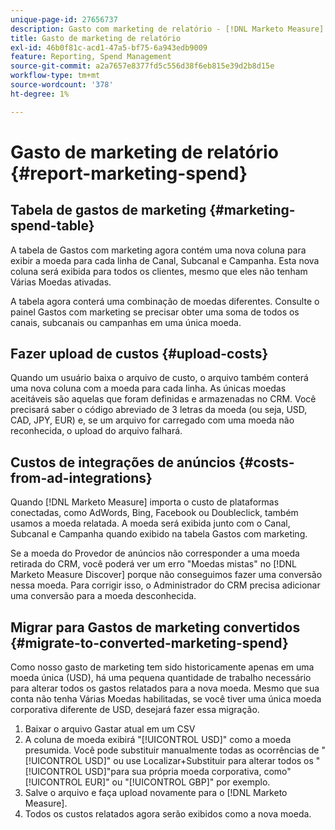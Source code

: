 ```yaml
---
unique-page-id: 27656737
description: Gasto com marketing de relatório - [!DNL Marketo Measure] - Documentação do produto
title: Gasto de marketing de relatório
exl-id: 46b0f81c-acd1-47a5-bf75-6a943edb9009
feature: Reporting, Spend Management
source-git-commit: a2a7657e8377fd5c556d38f6eb815e39d2b8d15e
workflow-type: tm+mt
source-wordcount: '378'
ht-degree: 1%

---
```


# Gasto de marketing de relatório {#report-marketing-spend}

## Tabela de gastos de marketing {#marketing-spend-table}

A tabela de Gastos com marketing agora contém uma nova coluna para exibir a moeda para cada linha de Canal, Subcanal e Campanha. Esta nova coluna será exibida para todos os clientes, mesmo que eles não tenham Várias Moedas ativadas.

A tabela agora conterá uma combinação de moedas diferentes. Consulte o painel Gastos com marketing se precisar obter uma soma de todos os canais, subcanais ou campanhas em uma única moeda.

## Fazer upload de custos {#upload-costs}

Quando um usuário baixa o arquivo de custo, o arquivo também conterá uma nova coluna com a moeda para cada linha. As únicas moedas aceitáveis são aquelas que foram definidas e armazenadas no CRM. Você precisará saber o código abreviado de 3 letras da moeda (ou seja, USD, CAD, JPY, EUR) e, se um arquivo for carregado com uma moeda não reconhecida, o upload do arquivo falhará.

## Custos de integrações de anúncios {#costs-from-ad-integrations}

Quando [!DNL Marketo Measure] importa o custo de plataformas conectadas, como AdWords, Bing, Facebook ou Doubleclick, também usamos a moeda relatada. A moeda será exibida junto com o Canal, Subcanal e Campanha quando exibido na tabela Gastos com marketing.

Se a moeda do Provedor de anúncios não corresponder a uma moeda retirada do CRM, você poderá ver um erro &quot;Moedas mistas&quot; no [!DNL Marketo Measure Discover] porque não conseguimos fazer uma conversão nessa moeda. Para corrigir isso, o Administrador do CRM precisa adicionar uma conversão para a moeda desconhecida.

## Migrar para Gastos de marketing convertidos {#migrate-to-converted-marketing-spend}

Como nosso gasto de marketing tem sido historicamente apenas em uma moeda única (USD), há uma pequena quantidade de trabalho necessário para alterar todos os gastos relatados para a nova moeda. Mesmo que sua conta não tenha Várias Moedas habilitadas, se você tiver uma única moeda corporativa diferente de USD, desejará fazer essa migração.

1. Baixar o arquivo Gastar atual em um CSV
1. A coluna de moeda exibirá &quot;[!UICONTROL USD]&quot; como a moeda presumida. Você pode substituir manualmente todas as ocorrências de &quot;[!UICONTROL USD]&quot; ou use Localizar+Substituir para alterar todos os &quot;[!UICONTROL USD]&quot;para sua própria moeda corporativa, como&quot;[!UICONTROL EUR]&quot; ou &quot;[!UICONTROL GBP]&quot; por exemplo.
1. Salve o arquivo e faça upload novamente para o [!DNL Marketo Measure].
1. Todos os custos relatados agora serão exibidos como a nova moeda.
